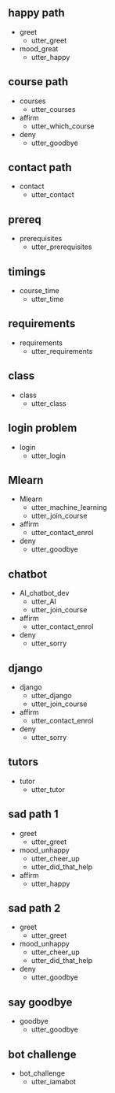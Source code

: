 ## happy path
* greet
  - utter_greet
* mood_great
  - utter_happy
  
## course path
* courses
  - utter_courses
* affirm
  - utter_which_course
* deny
  - utter_goodbye
## contact path
* contact
  - utter_contact
## prereq
* prerequisites
  - utter_prerequisites
  
## timings
 * course_time
   - utter_time

## requirements
* requirements
  - utter_requirements
  
## class
* class
  - utter_class
  
## login problem
* login
  - utter_login
## Mlearn
* Mlearn
  - utter_machine_learning
  - utter_join_course
* affirm
  - utter_contact_enrol
* deny
  - utter_goodbye
  
## chatbot
* AI_chatbot_dev
  - utter_AI
  - utter_join_course
* affirm
  - utter_contact_enrol
* deny
  - utter_sorry
  
## django
* django
  - utter_django
  - utter_join_course
* affirm
  - utter_contact_enrol
* deny
  - utter_sorry 
  
## tutors
* tutor
  - utter_tutor



## sad path 1
* greet
  - utter_greet
* mood_unhappy
  - utter_cheer_up
  - utter_did_that_help
* affirm
  - utter_happy

## sad path 2
* greet
  - utter_greet
* mood_unhappy
  - utter_cheer_up
  - utter_did_that_help
* deny
  - utter_goodbye

## say goodbye
* goodbye
  - utter_goodbye

## bot challenge
* bot_challenge
  - utter_iamabot

